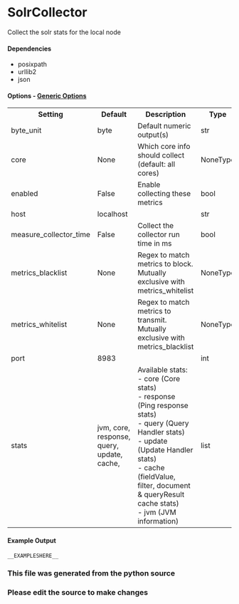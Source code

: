 SolrCollector
=====

Collect the solr stats for the local node

#### Dependencies

 * posixpath
 * urllib2
 * json


#### Options - [Generic Options](Configuration)

<table><tr><th>Setting</th><th>Default</th><th>Description</th><th>Type</th></tr>
<tr><td>byte_unit</td><td>byte</td><td>Default numeric output(s)</td><td>str</td></tr>
<tr><td>core</td><td>None</td><td>Which core info should collect (default: all cores)</td><td>NoneType</td></tr>
<tr><td>enabled</td><td>False</td><td>Enable collecting these metrics</td><td>bool</td></tr>
<tr><td>host</td><td>localhost</td><td></td><td>str</td></tr>
<tr><td>measure_collector_time</td><td>False</td><td>Collect the collector run time in ms</td><td>bool</td></tr>
<tr><td>metrics_blacklist</td><td>None</td><td>Regex to match metrics to block. Mutually exclusive with metrics_whitelist</td><td>NoneType</td></tr>
<tr><td>metrics_whitelist</td><td>None</td><td>Regex to match metrics to transmit. Mutually exclusive with metrics_blacklist</td><td>NoneType</td></tr>
<tr><td>port</td><td>8983</td><td></td><td>int</td></tr>
<tr><td>stats</td><td>jvm, core, response, query, update, cache,</td><td>Available stats: <br>
 - core (Core stats)<br>
 - response (Ping response stats)<br>
 - query (Query Handler stats)<br>
 - update (Update Handler stats)<br>
 - cache (fieldValue, filter, document & queryResult cache stats)<br>
 - jvm (JVM information) <br>
</td><td>list</td></tr>
</table>

#### Example Output

```
__EXAMPLESHERE__
```

### This file was generated from the python source
### Please edit the source to make changes

